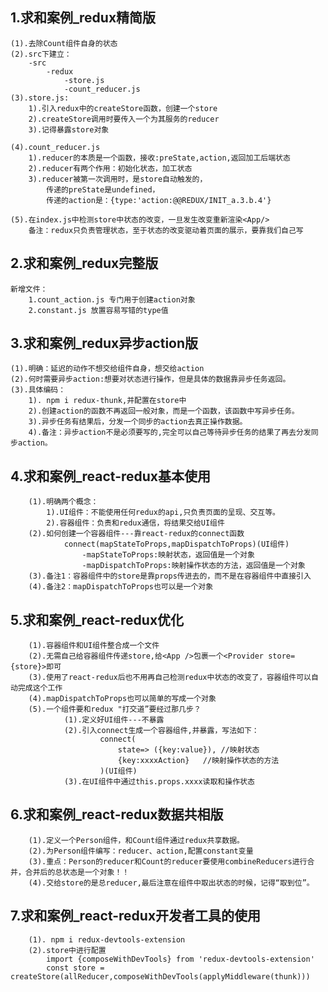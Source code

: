 ## 1.求和案例_redux精简版
    (1).去除Count组件自身的状态
    (2).src下建立：
        -src
            -redux
                -store.js
                -count_reducer.js
    (3).store.js:
        1).引入redux中的createStore函数，创建一个store
        2).createStore调用时要传入一个为其服务的reducer
        3).记得暴露store对象

    (4).count_reducer.js
        1).reducer的本质是一个函数，接收:preState,action,返回加工后端状态
        2).reducer有两个作用：初始化状态，加工状态
        3).reducer被第一次调用时，是store自动触发的，
            传递的preState是undefined，
            传递的action是：{type:'action:@@REDUX/INIT_a.3.b.4'}

    (5).在index.js中检测store中状态的改变，一旦发生改变重新渲染<App/>
        备注：redux只负责管理状态，至于状态的改变驱动着页面的展示，要靠我们自己写



## 2.求和案例_redux完整版
    新增文件：
        1.count_action.js 专门用于创建action对象
        2.constant.js 放置容易写错的type值
## 3.求和案例_redux异步action版
    (1).明确：延迟的动作不想交给组件自身，想交给action
    (2).何时需要异步action:想要对状态进行操作，但是具体的数据靠异步任务返回。
    (3).具体编码：
        1). npm i redux-thunk,并配置在store中
        2).创建action的函数不再返回一般对象，而是一个函数，该函数中写异步任务。
        3).异步任务有结果后，分发一个同步的action去真正操作数据。
        4).备注：异步action不是必须要写的,完全可以自己等待异步任务的结果了再去分发同步action。

## 4.求和案例_react-redux基本使用
        (1).明确两个概念：
            1).UI组件：不能使用任何redux的api,只负责页面的呈现、交互等。
            2).容器组件：负责和redux通信，将结果交给UI组件
        (2).如何创建一个容器组件---靠react-redux的connect函数
                connect(mapStateToProps,mapDispatchToProps)(UI组件)
                    -mapStateToProps:映射状态，返回值是一个对象
                    -mapDispatchToProps:映射操作状态的方法，返回值是一个对象
        (3).备注1：容器组件中的store是靠props传进去的，而不是在容器组件中直接引入
        (4).备注2：mapDispatchToProps也可以是一个对象

## 5.求和案例_react-redux优化
        (1).容器组件和UI组件整合成一个文件
        (2).无需自己给容器组件传递store,给<App />包裹一个<Provider store={store}>即可
        (3).使用了react-redux后也不用再自己检测redux中状态的改变了，容器组件可以自动完成这个工作
        (4).mapDispatchToProps也可以简单的写成一个对象
        (5).一个组件要和redux "打交道”要经过那几步？
                (1).定义好UI组件---不暴露
                (2).引入connect生成一个容器组件,并暴露，写法如下：
                        connect(
                            state=> ({key:value}), //映射状态
                            {key:xxxxAction}   //映射操作状态的方法
                        )(UI组件)
                (3).在UI组件中通过this.props.xxxx读取和操作状态

## 6.求和案例_react-redux数据共相版
        (1).定义一个Person组件，和Count组件通过redux共享数据。
        (2).为Person组件编写：reducer、action,配置constant变量
        (3).重点：Person的reducer和Count的reducer要使用combineReducers进行合并，合并后的总状态是一个对象！！
        (4).交给store的是总reducer,最后注意在组件中取出状态的时候，记得“取到位”。

## 7.求和案例_react-redux开发者工具的使用
        (1). npm i redux-devtools-extension
        (2).store中进行配置
            import {composeWithDevTools} from 'redux-devtools-extension'
            const store = createStore(allReducer,composeWithDevTools(applyMiddleware(thunk)))